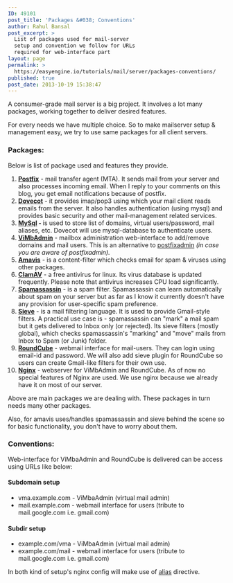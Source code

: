 ```yaml
---
ID: 49101
post_title: 'Packages &#038; Conventions'
author: Rahul Bansal
post_excerpt: >
  List of packages used for mail-server
  setup and convention we follow for URLs
  required for web-interface part
layout: page
permalink: >
  https://easyengine.io/tutorials/mail/server/packages-conventions/
published: true
post_date: 2013-10-19 15:38:47
---
```

A consumer-grade mail server is a big project. It involves a lot many packages, working together to deliver desired features.

For every needs we have multiple choice. So to make mailserver setup &amp; management easy, we try to use same packages for all client servers.
<h3>Packages:</h3>
Below is list of package used and features they provide.
<ol>
	<li><a href="http://www.postfix.org/"><strong>Postfix</strong></a> - mail transfer agent (MTA). It sends mail from your server and also processes incoming email. When I reply to your comments on this blog, you get email notifications because of postfix.</li>
	<li><a href="http://www.dovecot.org/"><strong>Dovecot</strong></a> - it provides imap/pop3 using which your mail client reads emails from the server. It also handles authentication (using mysql) and provides basic security and other mail-management related services.</li>
	<li><strong><a href="http://www.mysql.com/">MySql</a> - </strong>is used to store list of domains, virtual users/password, mail aliases, etc. Dovecot will use mysql-database to authenticate users.</li>
	<li><a href="https://github.com/opensolutions/vimbadmin/"><strong>ViMbAdmin</strong></a> - mailbox administration web-interface to add/remove domains and mail users. This is an alternative to <a href="http://sourceforge.net/projects/postfixadmin/">postfixadmin</a> <em>(in case you are aware of postfixadmin).</em></li>
	<li><strong><a href="http://www.amavis.org/">Amavis</a></strong> - is a content-filter which checks email for spam &amp; viruses using other packages.</li>
	<li><strong><a href="http://www.clamav.net/">ClamAV</a></strong> - a free antivirus for linux. Its virus database is updated frequently. Please note that antivirus increases CPU load significantly.</li>
	<li><strong><a href="http://spamassassin.apache.org/">Spamassassin</a></strong> - is a spam filter. Spamassassin can learn automatically about spam on your server but as far as I know it currently doesn't have any provision for user-specific spam preference.</li>
	<li><a href="http://sieve.info/"><strong>Sieve</strong></a> - is a mail filtering language. It is used to provide Gmail-style filters. A practical use case is - spamassassin can "mark" a mail spam but it gets delivered to Inbox only (or rejected). Its sieve filters (mostly global), which checks spamassassin's "marking" and "move" mails from Inbox to Spam (or Junk) folder.</li>
	<li><strong><a href="http://roundcube.net/">RoundCube</a></strong> - webmail interface for mail-users. They can login using email-id and password. We will also add sieve plugin for RoundCube so users can create Gmail-like filters for their own use.</li>
	<li><strong><a href="http://nginx.org/">Nginx</a></strong> - webserver for ViMbAdmin and RoundCube. As of now no special features of Nginx are used. We use nginx because we already have it on most of our server.</li>
</ol>
Above are main packages we are dealing with. These packages in turn needs many other packages.

Also, for amavis uses/handles spamassassin and sieve behind the scene so for basic functionality, you don't have to worry about them.
<h3>Conventions:</h3>
Web-interface for ViMbaAdmin and RoundCube is delivered can be access using URLs like below:
<h4>Subdomain setup</h4>
<ul>
	<li>vma.example.com - ViMbaAdmin (virtual mail admin)</li>
	<li>mail.example.com - webmail interface for users (tribute to mail.google.com i.e. gmail.com)</li>
</ul>
<h4>Subdir setup</h4>
<ul>
	<li>example.com/vma - ViMbaAdmin (virtual mail admin)</li>
	<li>example.com/mail - webmail interface for users (tribute to mail.google.com i.e. gmail.com)</li>
</ul>
In both kind of setup's nginx config will make use of <a href="http://wiki.nginx.org/HttpCoreModule#alias">alias</a> directive.